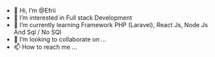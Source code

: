 - 👋 Hi, I’m @Efrii
- 👀 I’m interested in Full stack Development
- 🌱 I’m currently learning Framework PHP (Laravel), React Js, Node Js And Sql / No SQl
- 💞️ I’m looking to collaborate on ...
- 📫 How to reach me ...

<!---
Efrii/Efrii is a ✨ special ✨ repository because its `README.md` (this file) appears on your GitHub profile.
You can click the Preview link to take a look at your changes.
--->
